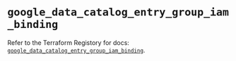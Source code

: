 # `google_data_catalog_entry_group_iam_binding`

Refer to the Terraform Registory for docs: [`google_data_catalog_entry_group_iam_binding`](https://registry.terraform.io/providers/hashicorp/google-beta/5.21.0/docs/resources/google_data_catalog_entry_group_iam_binding).
